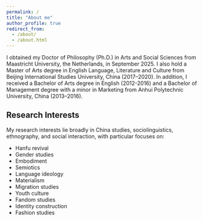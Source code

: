```yaml
---
permalink: /
title: "About me"
author_profile: true
redirect_from: 
  - /about/
  - /about.html
---
```

I obtained my Doctor of Philosophy (Ph.D.) in Arts and Social Sciences from Maastricht University, the Netherlands, in September 2025. I also hold a Master of Arts degree in English Language, Literature and Culture from Beijing International Studies University, China (2017–2020). In addition, I received a Bachelor of Arts degree in English (2012-2016) and a Bachelor of Management degree with a minor in Marketing from Anhui Polytechnic University, China (2013–2016).

## Research Interests

My research interests lie broadly in China studies, sociolinguistics, ethnography, and social interaction, with particular focuses on:

- Hanfu revival
- Gender studies
- Embodiment
- Semiotics
- Language ideology
- Materialism
- Migration studies
- Youth culture
- Fandom studies
- Identity construction
- Fashion studies



